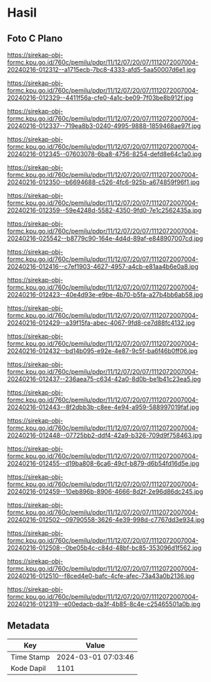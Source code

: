 # Hasil

## Foto C Plano

https://sirekap-obj-formc.kpu.go.id/760c/pemilu/pdpr/11/12/07/20/07/1112072007004-20240216-012312--a1715ecb-7bc8-4333-afd5-5aa50007d6e1.jpg

https://sirekap-obj-formc.kpu.go.id/760c/pemilu/pdpr/11/12/07/20/07/1112072007004-20240216-012329--4411f56a-cfe0-4a1c-be09-7f03be8b912f.jpg

https://sirekap-obj-formc.kpu.go.id/760c/pemilu/pdpr/11/12/07/20/07/1112072007004-20240216-012337--719ea8b3-0240-4995-9888-1859468ae97f.jpg

https://sirekap-obj-formc.kpu.go.id/760c/pemilu/pdpr/11/12/07/20/07/1112072007004-20240216-012345--07603078-6ba8-4756-8254-defd8e64c1a0.jpg

https://sirekap-obj-formc.kpu.go.id/760c/pemilu/pdpr/11/12/07/20/07/1112072007004-20240216-012350--b6694688-c526-4fc6-925b-a674859f96f1.jpg

https://sirekap-obj-formc.kpu.go.id/760c/pemilu/pdpr/11/12/07/20/07/1112072007004-20240216-012359--59e4248d-5582-4350-9fd0-7e1c2562435a.jpg

https://sirekap-obj-formc.kpu.go.id/760c/pemilu/pdpr/11/12/07/20/07/1112072007004-20240216-025542--b8779c90-164e-4d4d-89af-e848907007cd.jpg

https://sirekap-obj-formc.kpu.go.id/760c/pemilu/pdpr/11/12/07/20/07/1112072007004-20240216-012416--c7ef1903-4627-4957-a4cb-e81aa4b6e0a8.jpg

https://sirekap-obj-formc.kpu.go.id/760c/pemilu/pdpr/11/12/07/20/07/1112072007004-20240216-012423--40e4d93e-e9be-4b70-b5fa-a27b4bb6ab58.jpg

https://sirekap-obj-formc.kpu.go.id/760c/pemilu/pdpr/11/12/07/20/07/1112072007004-20240216-012429--a39f15fa-abec-4067-9fd8-ce7d88fc4132.jpg

https://sirekap-obj-formc.kpu.go.id/760c/pemilu/pdpr/11/12/07/20/07/1112072007004-20240216-012432--bd14b095-e92e-4e87-9c5f-ba6f46b0ff06.jpg

https://sirekap-obj-formc.kpu.go.id/760c/pemilu/pdpr/11/12/07/20/07/1112072007004-20240216-012437--236aea75-c634-42a0-8d0b-be1b41c23ea5.jpg

https://sirekap-obj-formc.kpu.go.id/760c/pemilu/pdpr/11/12/07/20/07/1112072007004-20240216-012443--8f2dbb3b-c8ee-4e94-a959-588997019faf.jpg

https://sirekap-obj-formc.kpu.go.id/760c/pemilu/pdpr/11/12/07/20/07/1112072007004-20240216-012448--07725bb2-ddf4-42a9-b326-709d9f758463.jpg

https://sirekap-obj-formc.kpu.go.id/760c/pemilu/pdpr/11/12/07/20/07/1112072007004-20240216-012455--d19ba808-6ca6-49cf-b879-d6b54fd16d5e.jpg

https://sirekap-obj-formc.kpu.go.id/760c/pemilu/pdpr/11/12/07/20/07/1112072007004-20240216-012459--10eb896b-8906-4666-8d2f-2e96d86dc245.jpg

https://sirekap-obj-formc.kpu.go.id/760c/pemilu/pdpr/11/12/07/20/07/1112072007004-20240216-012502--09790558-3626-4e39-998d-c7767dd3e934.jpg

https://sirekap-obj-formc.kpu.go.id/760c/pemilu/pdpr/11/12/07/20/07/1112072007004-20240216-012508--0be05b4c-c84d-48bf-bc85-353096d1f562.jpg

https://sirekap-obj-formc.kpu.go.id/760c/pemilu/pdpr/11/12/07/20/07/1112072007004-20240216-012510--f8ced4e0-bafc-4cfe-afec-73a43a0b2136.jpg

https://sirekap-obj-formc.kpu.go.id/760c/pemilu/pdpr/11/12/07/20/07/1112072007004-20240216-012319--e00edacb-da3f-4b85-8c4e-c25465501a0b.jpg


## Metadata

| Key        | Value               |
| ---------- | ------------------- |
| Time Stamp | 2024-03-01 07:03:46 |
| Kode Dapil | 1101                |



